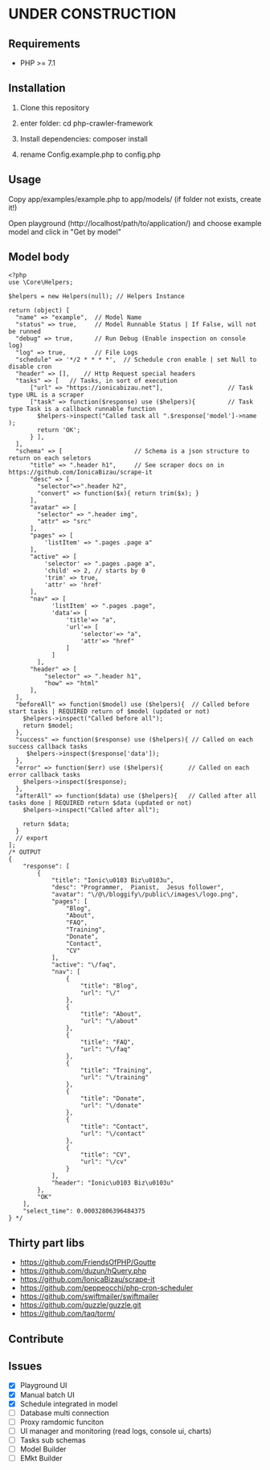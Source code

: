 # UNDER CONSTRUCTION

## Requirements

- PHP >= 7.1

## Installation

1. Clone this repository

2. enter folder: cd php-crawler-framework

3. Install dependencies: composer install

3. rename Config.example.php to config.php

## Usage

Copy app/examples/example.php to app/models/ (if folder not exists, create it!)

Open playground (http://localhost/path/to/application/) and choose example model and click in "Get by model"

## Model body
```
<?php
use \Core\Helpers;

$helpers = new Helpers(null); // Helpers Instance

return (object) [
  "name" => "example",  // Model Name
  "status" => true,     // Model Runnable Status | If False, will not be runned
  "debug" => true,      // Run Debug (Enable inspection on console log) 
  "log" => true,        // File Logs
  "schedule" => '*/2 * * * *',  // Schedule cron enable | set Null to disable cron
  "header" => [],    // Http Request special headers
  "tasks" => [   // Tasks, in sort of execution
      ["url" => "https://ionicabizau.net"],                  // Task type URL is a scraper 
      ["task" => function($response) use ($helpers){         // Task type Task is a callback runnable function
        $helpers->inspect("Called task all ".$response['model']->name ); 
        return 'OK';
      } ],
  ],
  "schema" => [                    // Schema is a json structure to return on each seletors 
      "title" => ".header h1",     // See scraper docs on in https://github.com/IonicaBizau/scrape-it
      "desc" => [
        "selector"=>".header h2",
        "convert" => function($x){ return trim($x); }
      ],
      "avatar" => [
        "selector" => ".header img",
        "attr" => "src"
      ],
      "pages" => [
          'listItem' => ".pages .page a"
      ],
      "active" => [
          'selector' => ".pages .page a",
          'child' => 2, // starts by 0
          'trim' => true,
          'attr' => 'href'
      ],
      "nav" => [
            'listItem' => ".pages .page",
            'data'=> [
                'title'=> "a",
                'url'=> [
                    'selector'=> "a",
                    'attr'=> "href"
                ]
            ]
        ],
      "header" => [
          "selector" => ".header h1",
          "how" => "html"
      ],
  ],
  "beforeAll" => function($model) use ($helpers){  // Called before start tasks | REQUIRED return of $model (updated or not)
    $helpers->inspect("Called before all");
    return $model;
  },
  "success" => function($response) use ($helpers){ // Called on each success callback tasks
     $helpers->inspect($response['data']);
  },
  "error" => function($err) use ($helpers){       // Called on each error callback tasks
    $helpers->inspect($response);
  },
  "afterAll" => function($data) use ($helpers){   // Called after all tasks done | REQUIRED return $data (updated or not)
    $helpers->inspect("Called after all");
    
    return $data;
  }
  // export
];
/* OUTPUT
{
    "response": [
        {
            "title": "Ionic\u0103 Biz\u0103u",
            "desc": "Programmer,  Pianist,  Jesus follower",
            "avatar": "\/@\/bloggify\/public\/images\/logo.png",
            "pages": [
                "Blog",
                "About",
                "FAQ",
                "Training",
                "Donate",
                "Contact",
                "CV"
            ],
            "active": "\/faq",
            "nav": [
                {
                    "title": "Blog",
                    "url": "\/"
                },
                {
                    "title": "About",
                    "url": "\/about"
                },
                {
                    "title": "FAQ",
                    "url": "\/faq"
                },
                {
                    "title": "Training",
                    "url": "\/training"
                },
                {
                    "title": "Donate",
                    "url": "\/donate"
                },
                {
                    "title": "Contact",
                    "url": "\/contact"
                },
                {
                    "title": "CV",
                    "url": "\/cv"
                }
            ],
            "header": "Ionic\u0103 Biz\u0103u"
        },
        "OK"
    ],
    "select_time": 0.00032806396484375
} */

```

## Thirty part libs

- https://github.com/FriendsOfPHP/Goutte
- https://github.com/duzun/hQuery.php
- https://github.com/IonicaBizau/scrape-it
- https://github.com/peppeocchi/php-cron-scheduler
- https://github.com/swiftmailer/swiftmailer
- https://github.com/guzzle/guzzle.git
- https://github.com/taq/torm/

## Contribute


## Issues
- [x]  Playground UI
- [x]  Manual batch UI
- [x]  Schedule integrated in model
- [ ]  Database multi connection
- [ ]  Proxy ramdomic funciton
- [ ]  UI manager and monitoring (read logs, console ui, charts)
- [ ]  Tasks sub schemas 
- [ ]  Model Builder
- [ ]  EMkt Builder